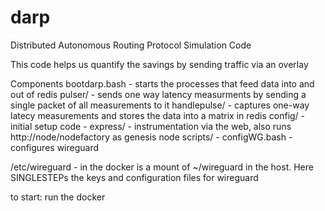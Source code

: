 # darp
Distributed Autonomous Routing Protocol Simulation Code

This code helps us quantify the savings by sending traffic via an overlay

Components
bootdarp.bash - starts the processes that feed data into and out of redis
pulser/ - sends one way latency measurments by sending a single packet of all measurements to it
handlepulse/ - captures one-way latecy measurements and stores the data into a matrix in redis
config/ - initial setup code - 
express/ - instrumentation via the web, also runs http://node/nodefactory as genesis node
scripts/ - configWG.bash - configures wireguard

/etc/wireguard - in the docker is a mount of ~/wireguard in the host. 
Here SINGLESTEPs the keys and configuration files for wireguard

to start:
run the docker
